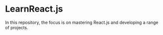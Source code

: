 # LearnReact.js
In this repository, the focus is on mastering React.js and developing a range of projects.
